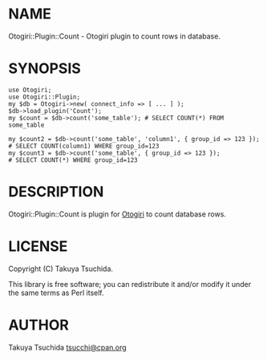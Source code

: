 # NAME

Otogiri::Plugin::Count - Otogiri plugin to count rows in database.

# SYNOPSIS

    use Otogiri;
    use Otogiri::Plugin;
    my $db = Otogiri->new( connect_info => [ ... ] );
    $db->load_plugin('Count');
    my $count = $db->count('some_table'); # SELECT COUNT(*) FROM some_table

    my $count2 = $db->count('some_table', 'column1', { group_id => 123 }); # SELECT COUNT(column1) WHERE group_id=123
    my $count3 = $db->count('some_table', { group_id => 123 });            # SELECT COUNT(*) WHERE group_id=123

# DESCRIPTION

Otogiri::Plugin::Count is plugin for [Otogiri](https://metacpan.org/pod/Otogiri) to count database rows.

# LICENSE

Copyright (C) Takuya Tsuchida.

This library is free software; you can redistribute it and/or modify
it under the same terms as Perl itself.

# AUTHOR

Takuya Tsuchida <tsucchi@cpan.org>
